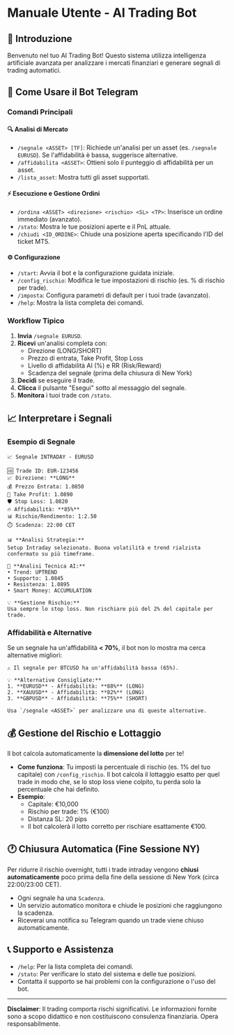 # Manuale Utente - AI Trading Bot

## 🎯 Introduzione

Benvenuto nel tuo AI Trading Bot! Questo sistema utilizza intelligenza artificiale avanzata per analizzare i mercati finanziari e generare segnali di trading automatici.

## 📱 Come Usare il Bot Telegram

### **Comandi Principali**

#### **🔍 Analisi di Mercato**
-   `/segnale <ASSET> [TF]`: Richiede un'analisi per un asset (es. `/segnale EURUSD`). Se l'affidabilità è bassa, suggerisce alternative.
-   `/affidabilita <ASSET>`: Ottieni solo il punteggio di affidabilità per un asset.
-   `/lista_asset`: Mostra tutti gli asset supportati.

#### **⚡ Esecuzione e Gestione Ordini**
-   `/ordina <ASSET> <direzione> <rischio> <SL> <TP>`: Inserisce un ordine immediato (avanzato).
-   `/stato`: Mostra le tue posizioni aperte e il PnL attuale.
-   `/chiudi <ID_ORDINE>`: Chiude una posizione aperta specificando l'ID del ticket MT5.

#### **⚙️ Configurazione**
-   `/start`: Avvia il bot e la configurazione guidata iniziale.
-   `/config_rischio`: Modifica le tue impostazioni di rischio (es. % di rischio per trade).
-   `/imposta`: Configura parametri di default per i tuoi trade (avanzato).
-   `/help`: Mostra la lista completa dei comandi.

### **Workflow Tipico**

1.  **Invia** `/segnale EURUSD`.
2.  **Ricevi** un'analisi completa con:
    *   Direzione (LONG/SHORT)
    *   Prezzo di entrata, Take Profit, Stop Loss
    *   Livello di affidabilità AI (%) e RR (Risk/Reward)
    *   Scadenza del segnale (prima della chiusura di New York)
3.  **Decidi** se eseguire il trade.
4.  **Clicca** il pulsante "Esegui" sotto al messaggio del segnale.
5.  **Monitora** i tuoi trade con `/stato`.

## 📈 Interpretare i Segnali

### **Esempio di Segnale**

```
📈 Segnale INTRADAY - EURUSD

🆔 Trade ID: EUR-123456
📈 Direzione: **LONG**
💰 Prezzo Entrata: 1.0850
🎯 Take Profit: 1.0890
🛡️ Stop Loss: 1.0820
🔥 Affidabilità: **85%**
📊 Rischio/Rendimento: 1:2.50
⏱️ Scadenza: 22:00 CET

📊 **Analisi Strategia:**
Setup Intraday selezionato. Buona volatilità e trend rialzista confermato su più timeframe.

🧠 **Analisi Tecnica AI:**
• Trend: UPTREND
• Supporto: 1.0845
• Resistenza: 1.0895
• Smart Money: ACCUMULATION

💡 **Gestione Rischio:**
Usa sempre lo stop loss. Non rischiare più del 2% del capitale per trade.
```

### **Affidabilità e Alternative**

Se un segnale ha un'affidabilità **< 70%**, il bot non lo mostra ma cerca alternative migliori:

```
⚠️ Il segnale per BTCUSD ha un'affidabilità bassa (65%).

💡 **Alternative Consigliate:**
1. **EURUSD** - Affidabilità: **88%** (LONG)
2. **XAUUSD** - Affidabilità: **82%** (LONG)
3. **GBPUSD** - Affidabilità: **75%** (SHORT)

Usa `/segnale <ASSET>` per analizzare una di queste alternative.
```

## 💰 Gestione del Rischio e Lottaggio

Il bot calcola automaticamente la **dimensione del lotto** per te!

-   **Come funziona**: Tu imposti la percentuale di rischio (es. 1% del tuo capitale) con `/config_rischio`. Il bot calcola il lottaggio esatto per quel trade in modo che, se lo stop loss viene colpito, tu perda solo la percentuale che hai definito.
-   **Esempio**:
    *   Capitale: €10,000
    *   Rischio per trade: 1% (€100)
    *   Distanza SL: 20 pips
    *   Il bot calcolerà il lotto corretto per rischiare esattamente €100.

## 🕐 Chiusura Automatica (Fine Sessione NY)

Per ridurre il rischio overnight, tutti i trade intraday vengono **chiusi automaticamente** poco prima della fine della sessione di New York (circa 22:00/23:00 CET).

-   Ogni segnale ha una `Scadenza`.
-   Un servizio automatico monitora e chiude le posizioni che raggiungono la scadenza.
-   Riceverai una notifica su Telegram quando un trade viene chiuso automaticamente.

## 📞 Supporto e Assistenza

-   `/help`: Per la lista completa dei comandi.
-   `/stato`: Per verificare lo stato del sistema e delle tue posizioni.
-   Contatta il supporto se hai problemi con la configurazione o l'uso del bot.

---

**Disclaimer**: Il trading comporta rischi significativi. Le informazioni fornite sono a scopo didattico e non costituiscono consulenza finanziaria. Opera responsabilmente.
